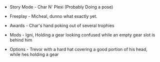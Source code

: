 * Story Mode - Char N' Plexi (Probably Doing a pose)

* Freeplay - Micheal, dunno what exactly yet.

* Awards - Char's hand poking out of several trophies

* Mods - Igni, Holding a gear looking confused while an empty gear slot is behind him

* Options - Trevor with a hard hat covering a good portion of his head, while hes holding a gear